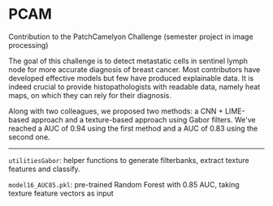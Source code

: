 # PCAM
Contribution to the PatchCamelyon Challenge (semester project in image processing)

The goal of this challenge is to detect metastatic cells in sentinel lymph  node for more accurate diagnosis of breast cancer.
Most contributors have developed effective models but few have produced explainable data. It is indeed crucial to provide histopathologists with readable data, namely heat maps, on which they can rely for their diagnosis.

Along with two colleagues, we proposed two methods: a CNN + LIME-based approach and a texture-based approach using Gabor filters.
We've reached a AUC of 0.94 using the first method and a AUC of 0.83 using the second one. 

-----------------------------------------------------------------------------------------------------------------------------------------------------------------------------

`utilitiesGabor`: helper functions to generate filterbanks, extract texture features and classify.

`model16_AUC85.pkl`: pre-trained Random Forest with 0.85 AUC, taking texture feature vectors as input 

